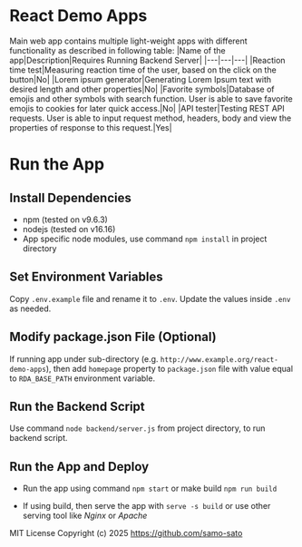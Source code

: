 # React Demo Apps

Main web app contains multiple light-weight apps with different functionality as described in following table:
|Name of the app|Description|Requires Running Backend Server|
|---|---|---|
|Reaction time test|Measuring reaction time of the user, based on the click on the button|No|
|Lorem ipsum generator|Generating Lorem Ipsum text with desired length and other properties|No|
|Favorite symbols|Database of emojis and other symbols with search function. User is able to save favorite emojis to cookies for later quick access.|No|
|API tester|Testing REST API requests. User is able to input request method, headers, body and view the properties of response to this request.|Yes|

# Run the App

## Install Dependencies

- npm (tested on v9.6.3)
- nodejs (tested on v16.16)
- App specific node modules, use command `npm install` in project directory

## Set Environment Variables

Copy `.env.example` file and rename it to `.env`.
Update the values inside `.env` as needed.

## Modify package.json File (Optional)

If running app under sub-directory (e.g. `http://www.example.org/react-demo-apps`), then add `homepage` property to `package.json` file with value equal to `RDA_BASE_PATH` environment variable.

## Run the Backend Script

Use command `node backend/server.js` from project directory, to run backend script.

## Run the App and Deploy

- Run the app using command `npm start` or make build `npm run build`

- If using build, then serve the app with `serve -s build` or use other serving tool like *Nginx* or *Apache*

MIT License Copyright (c) 2025 https://github.com/samo-sato
